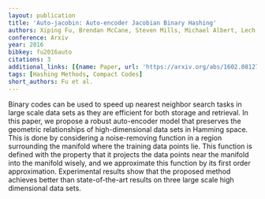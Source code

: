 ```yaml
---
layout: publication
title: 'Auto-jacobin: Auto-encoder Jacobian Binary Hashing'
authors: Xiping Fu, Brendan McCane, Steven Mills, Michael Albert, Lech Szymanski
conference: Arxiv
year: 2016
bibkey: fu2016auto
citations: 3
additional_links: [{name: Paper, url: 'https://arxiv.org/abs/1602.08127'}]
tags: [Hashing Methods, Compact Codes]
short_authors: Fu et al.
---
```

Binary codes can be used to speed up nearest neighbor search tasks in large
scale data sets as they are efficient for both storage and retrieval. In this
paper, we propose a robust auto-encoder model that preserves the geometric
relationships of high-dimensional data sets in Hamming space. This is done by
considering a noise-removing function in a region surrounding the manifold
where the training data points lie. This function is defined with the property
that it projects the data points near the manifold into the manifold wisely,
and we approximate this function by its first order approximation. Experimental
results show that the proposed method achieves better than state-of-the-art
results on three large scale high dimensional data sets.